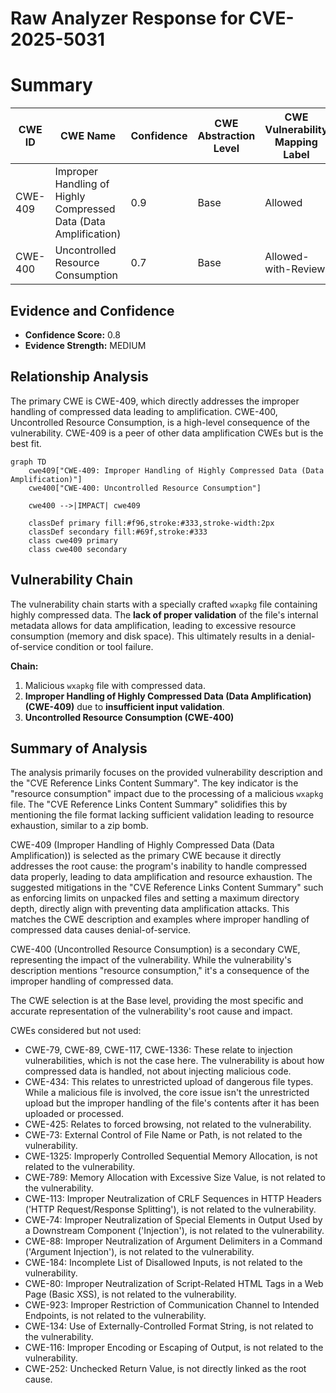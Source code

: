 # Raw Analyzer Response for CVE-2025-5031

# Summary
| CWE ID | CWE Name | Confidence | CWE Abstraction Level | CWE Vulnerability Mapping Label | CWE-Vulnerability Mapping Notes |
|---|---|---|---|---|---|
| CWE-409 | Improper Handling of Highly Compressed Data (Data Amplification) | 0.9 | Base | Allowed | Primary CWE - Root Cause|
| CWE-400 | Uncontrolled Resource Consumption | 0.7 | Base | Allowed-with-Review | Secondary - Impact|

## Evidence and Confidence

*   **Confidence Score:** 0.8
*   **Evidence Strength:** MEDIUM

## Relationship Analysis
The primary CWE is CWE-409, which directly addresses the improper handling of compressed data leading to amplification. CWE-400, Uncontrolled Resource Consumption, is a high-level consequence of the vulnerability. CWE-409 is a peer of other data amplification CWEs but is the best fit.

```mermaid
graph TD
    cwe409["CWE-409: Improper Handling of Highly Compressed Data (Data Amplification)"]
    cwe400["CWE-400: Uncontrolled Resource Consumption"]
    
    cwe400 -->|IMPACT| cwe409
    
    classDef primary fill:#f96,stroke:#333,stroke-width:2px
    classDef secondary fill:#69f,stroke:#333
    class cwe409 primary
    class cwe400 secondary
```

## Vulnerability Chain
The vulnerability chain starts with a specially crafted `wxapkg` file containing highly compressed data. The **lack of proper validation** of the file's internal metadata allows for data amplification, leading to excessive resource consumption (memory and disk space). This ultimately results in a denial-of-service condition or tool failure.

**Chain:**
1.  Malicious `wxapkg` file with compressed data.
2.  **Improper Handling of Highly Compressed Data (Data Amplification) (CWE-409)** due to **insufficient input validation**.
3.  **Uncontrolled Resource Consumption (CWE-400)**

## Summary of Analysis
The analysis primarily focuses on the provided vulnerability description and the "CVE Reference Links Content Summary". The key indicator is the "resource consumption" impact due to the processing of a malicious `wxapkg` file. The "CVE Reference Links Content Summary" solidifies this by mentioning the file format lacking sufficient validation leading to resource exhaustion, similar to a zip bomb.

CWE-409 (Improper Handling of Highly Compressed Data (Data Amplification)) is selected as the primary CWE because it directly addresses the root cause: the program's inability to handle compressed data properly, leading to data amplification and resource exhaustion. The suggested mitigations in the "CVE Reference Links Content Summary" such as enforcing limits on unpacked files and setting a maximum directory depth, directly align with preventing data amplification attacks. This matches the CWE description and examples where improper handling of compressed data causes denial-of-service.

CWE-400 (Uncontrolled Resource Consumption) is a secondary CWE, representing the impact of the vulnerability. While the vulnerability's description mentions "resource consumption," it's a consequence of the improper handling of compressed data.

The CWE selection is at the Base level, providing the most specific and accurate representation of the vulnerability's root cause and impact.

CWEs considered but not used:

*   CWE-79, CWE-89, CWE-117, CWE-1336: These relate to injection vulnerabilities, which is not the case here. The vulnerability is about how compressed data is handled, not about injecting malicious code.
*   CWE-434: This relates to unrestricted upload of dangerous file types. While a malicious file is involved, the core issue isn't the unrestricted upload but the improper handling of the file's contents after it has been uploaded or processed.
*   CWE-425: Relates to forced browsing, not related to the vulnerability.
*   CWE-73: External Control of File Name or Path, is not related to the vulnerability.
*   CWE-1325: Improperly Controlled Sequential Memory Allocation, is not related to the vulnerability.
*   CWE-789: Memory Allocation with Excessive Size Value, is not related to the vulnerability.
*   CWE-113: Improper Neutralization of CRLF Sequences in HTTP Headers ('HTTP Request/Response Splitting'), is not related to the vulnerability.
*   CWE-74: Improper Neutralization of Special Elements in Output Used by a Downstream Component ('Injection'), is not related to the vulnerability.
*   CWE-88: Improper Neutralization of Argument Delimiters in a Command ('Argument Injection'), is not related to the vulnerability.
*   CWE-184: Incomplete List of Disallowed Inputs, is not related to the vulnerability.
*   CWE-80: Improper Neutralization of Script-Related HTML Tags in a Web Page (Basic XSS), is not related to the vulnerability.
*   CWE-923: Improper Restriction of Communication Channel to Intended Endpoints, is not related to the vulnerability.
*   CWE-134: Use of Externally-Controlled Format String, is not related to the vulnerability.
*   CWE-116: Improper Encoding or Escaping of Output, is not related to the vulnerability.
*   CWE-252: Unchecked Return Value, is not directly linked as the root cause.